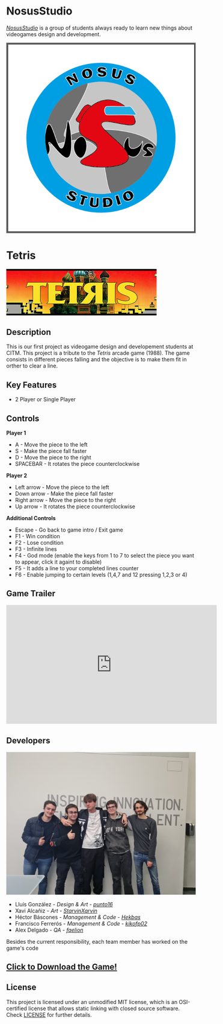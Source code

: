 # NosusStudio   
[_NosusStudio_](https://github.com/punto16/Project1-NosusStudio) is a group of students always ready to learn new things about videogames design and development.

![](https://raw.githubusercontent.com/punto16/Project1-NosusStudio/webpage/Pictures/NosusStudio.png)

# Tetris
![](https://raw.githubusercontent.com/punto16/Project1-NosusStudio/webpage/Pictures/Tetris.jpg)

## Description
This is our first project as videogame design and developement students at CITM. This project is a tribute to the _Tetris_ arcade game (1988).
The game consists in different pieces falling and the objective is to make them fit in orther to clear a line.

## Key Features
 - 2 Player or Single Player
  
## Controls

**Player 1**
- A           - Move the piece to the left
- S           - Make the piece fall faster
- D           - Move the piece to the right
- SPACEBAR    - It rotates the piece counterclockwise

**Player 2**
- Left arrow  - Move the piece to the left
- Down arrow  - Make the piece fall faster
- Right arrow - Move the piece to the right
- Up arrow    - It rotates the piece counterclockwise

**Additional Controls**
- Escape      - Go back to game intro / Exit game
- F1          - Win condition
- F2          - Lose condition
- F3          - Infinite lines
- F4          - God mode (enable the keys from 1 to 7 to select the piece you want to appear, click it againt to disable)
- F5          - It adds a line to your completed lines counter
- F6          - Enable jumping to certain levels (1,4,7 and 12 pressing 1,2,3 or 4)

## Game Trailer

<iframe width="560" height="315" src="https://www.youtube.com/embed/U4jjzbjH36g" title="YouTube video player" frameborder="0" allow="accelerometer; autoplay; clipboard-write; encrypted-media; gyroscope; picture-in-picture" allowfullscreen></iframe>

## Developers
![](https://raw.githubusercontent.com/punto16/Project1-NosusStudio/webpage/Pictures/Team_photo.jpg)

 - Lluís González - _Design & Art_ - [_punto16_](https://github.com/punto16)
 - Xavi Alcañiz - _Art_ - [_StarvinXarvin_](https://github.com/StarvinXarvin)
 - Héctor Báscones - _Management & Code_ - [_Hekbas_](https://github.com/Hekbas)
 - Francisco Ferrerós - _Management & Code_ - [_kikofp02_](https://github.com/kikofp02)
 - Alex Delgado - _QA_ - [_faelion_](https://github.com/faelion)

Besides the current responsibility, each team member has worked on the game's code

## [Click to Download the Game!](https://www.youtube.com/watch?v=dQw4w9WgXcQ)

## License

This project is licensed under an unmodified MIT license, which is an OSI-certified license that allows static linking with closed source software. Check [LICENSE](LICENSE.html) for further details.
